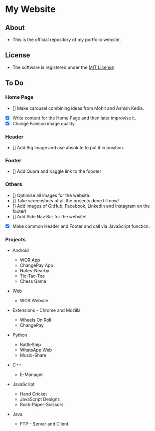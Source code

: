 # My Website

## About
- This is the official repository of my portfolio website.

## License
- The software is registered under the [MIT License](https://github.com/salman-bhai/My-Websiteer/LICENSE)

## To Do

### Home Page
- [] Make carousel combining ideas from Mohit and Ashish Kedia.
- [x] Write content for the Home Page and then later improvise it. 
- [x] Change Favicon image quality

### Header
- [] Add Big Image and use absolute to put it in position.

### Footer 
- [] Add Quora and Kaggle link to the foooter

### Others
- [] Optimise all images for the website.
- [] Take screenshots of all the projects done till now!
- [] Add images of GitHub, Facebook, LinkedIn and Instagram on the footer!
- [] Add Side Nav Bar for the website!
- [x] Make common Header and Footer and call via JavaScript function.

### Projects

* Android 
	* WOR App
	* ChangePay App
	* Notes-Nearby
	* Tic-Tac-Toe
	* Chess Game

* Web
	* WOR Website

* Extensions - Chrome and Mozilla
	* Wheels On Roll
	* ChangePay

* Python
	* BattleShip
	* WhatsApp Web
	* Music-Share

* C++
	* E-Manager

* JavaScript
	* Hand Cricket
	* JavaScript Designs
	* Rock-Paper-Scissors

* Java
	* FTP - Server and Client